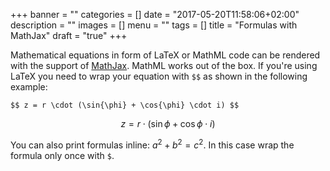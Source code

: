 +++
banner = ""
categories = []
date = "2017-05-20T11:58:06+02:00"
description = ""
images = []
menu = ""
tags = []
title = "Formulas with MathJax"
draft = "true"
+++

Mathematical equations in form of LaTeX or MathML code can be rendered with the support of [MathJax](https://www.mathjax.org). MathML works out of the box. If you're using LaTeX you need to wrap your equation with `$$` as shown in the following example:

<!--more-->

    $$ z = r \cdot (\sin{\phi} + \cos{\phi} \cdot i) $$

$$ z = r \cdot (\sin{\phi} + \cos{\phi} \cdot i) $$

You can also print formulas inline: $a^2 + b^2 = c^2$. In this case wrap the formula only once with `$`.
